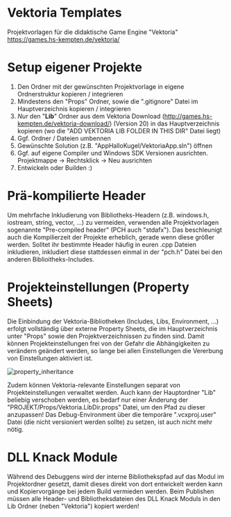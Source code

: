 # Vektoria Templates
Projektvorlagen für die didaktische Game Engine "Vektoria" https://games.hs-kempten.de/vektoria/

# Setup eigener Projekte
1. Den Ordner mit der gewünschten Projektvorlage in eigene Ordnerstruktur kopieren / integrieren
2. Mindestens den "Props" Ordner, sowie die ".gitignore" Datei im Hauptverzeichnis kopieren / integrieren
3. *Nur* den "**Lib**" Ordner aus dem Vektoria Download (http://games.hs-kempten.de/vektoria-download/) (Version 20) in das Hauptverzeichnis kopieren (wo die "ADD VEKTORIA LIB FOLDER IN THIS DIR" Datei liegt)
4. Ggf. Ordner / Dateien umbennen
5. Gewünschte Solution (z.B. "AppHalloKugel/VektoriaApp.sln") öffnen
6. Ggf. auf eigene Compiler und Windows SDK Versionen ausrichten. Projektmappe -> Rechtsklick -> Neu ausrichten
7. Entwickeln oder Builden :)

# Prä-kompilierte Header
Um mehrfache Inkludierung von Bibliotheks-Headern (z.B. windows.h, iostream, string, vector, ...) zu vermeiden, verwenden alle Projektvorlagen sogenannte "Pre-compiled header" (PCH auch "stdafx"). Das beschleunigt auch die Kompilierzeit der Projekte erheblich, gerade wenn diese größer werden. Solltet ihr bestimmte Header häufig in euren .cpp Dateien inkludieren, inkludiert diese stattdessen einmal in der "pch.h" Datei bei den anderen Biblioitheks-Includes.

# Projekteinstellungen (Property Sheets)
Die Einbindung der Vektoria-Bibliotheken (Includes, Libs, Environment, ...) erfolgt vollständig über externe Property Sheets, die im Hauptverzeichnis unter "Props" sowie den Projektverzeichnissen zu finden sind. Damit können Projekteinstellungen frei von der Gefahr die Abhängigkeiten zu verändern geändert werden, so lange bei allen Einstellungen die Vererbung von Einstellungen aktiviert ist.

![property_inheritance](https://user-images.githubusercontent.com/73252260/132992247-8f68cd3a-599b-4486-8146-68a326c4668a.png)

Zudem können Vektoria-relevante Einstellungen separat von Projekteinstellungen verwaltet werden. Auch kann der Hauptordner "Lib" beliebig verschoben werden, es bedarf nur einer Änderung der "PROJEKT/Props/Vektoria.LibDir.props" Datei, um den Pfad zu dieser anzupassen! Das Debug-Environment über die temporäre ".vcxproj.user" Datei (die nicht versioniert werden sollte) zu setzen, ist auch nicht mehr nötig.

# DLL Knack Module
Während des Debuggens wird der interne Bibliothekspfad auf das Modul im Projektordner gesetzt, damit dieses direkt von dort entwickelt werden kann und Kopiervorgänge bei jedem Build vermieden werden. Beim Publishen müssen alle Header- und Bibliotheksdateien des DLL Knack Moduls in den Lib Ordner (neben "Vektoria") kopiert werden!

